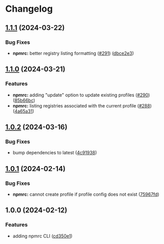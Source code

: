 # Changelog

## [1.1.1](https://github.com/aversini/node-cli/compare/npmrc-v1.1.0...npmrc-v1.1.1) (2024-03-22)


### Bug Fixes

* **npmrc:** better registry listing formatting ([#291](https://github.com/aversini/node-cli/issues/291)) ([dbce2e3](https://github.com/aversini/node-cli/commit/dbce2e3ab8f0efe775dff56bfa62863030f58749))

## [1.1.0](https://github.com/aversini/node-cli/compare/npmrc-v1.0.2...npmrc-v1.1.0) (2024-03-21)


### Features

* **npmrc:** adding "update" option to update existing profiles ([#290](https://github.com/aversini/node-cli/issues/290)) ([85b66bc](https://github.com/aversini/node-cli/commit/85b66bc0b40fc47596c5e297abc9deedc8e63436))
* **npmrc:** listing registries associated with the current profile ([#288](https://github.com/aversini/node-cli/issues/288)) ([4a65a31](https://github.com/aversini/node-cli/commit/4a65a31519555da22b50a33a4365782ee48dbbcd))

## [1.0.2](https://github.com/aversini/node-cli/compare/npmrc-v1.0.1...npmrc-v1.0.2) (2024-03-16)


### Bug Fixes

* bump dependencies to latest ([4c91938](https://github.com/aversini/node-cli/commit/4c9193837c89d3aa9b4f82afa22e3f0668fdea6e))

## [1.0.1](https://github.com/aversini/node-cli/compare/npmrc-v1.0.0...npmrc-v1.0.1) (2024-02-14)


### Bug Fixes

* **npmrc:** cannot create profile if profile config does not exist ([75967fd](https://github.com/aversini/node-cli/commit/75967fd8ea0b3d5d57340c4b0e414d32268e1e1a))

## 1.0.0 (2024-02-12)


### Features

* adding npmrc CLI ([cd350e1](https://github.com/aversini/node-cli/commit/cd350e1a8160ade6ae8776dd6cfe19e0d736fe95))
